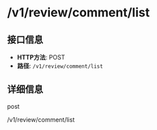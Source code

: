 # /v1/review/comment/list

## 接口信息

- **HTTP方法**: POST
- **路径**: `/v1/review/comment/list`

## 详细信息

post

/v1/review/comment/list
